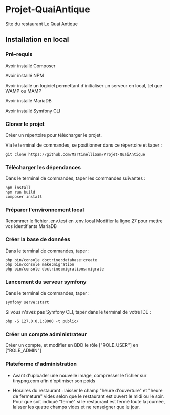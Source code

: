 # Projet-QuaiAntique
Site du restaurant Le Quai Antique

## Installation en local

### Pré-requis
Avoir installé Composer

Avoir installé NPM

Avoir installé un logiciel permettant d'initialiser un serveur en local, tel que WAMP ou MAMP

Avoir installé MariaDB

Avoir installé Symfony CLI


### Cloner le projet 

Créer un répertoire pour télécharger le projet.

Via le terminal de commandes, se positionner dans ce répertoire et taper : 
```
git clone https://github.com/MartinelliSam/Projet-QuaiAntique
```

### Télécharger les dépendances

Dans le terminal de commandes, taper les commandes suivantes : 
```
npm install
npm run build
composer install
```

### Préparer l'environnement local

Renommer le fichier .env.test en .env.local
Modifier la ligne 27 pour mettre vos identifiants MariaDB

### Créer la base de données

Dans le terminal de commandes, taper : 
```
php bin/console doctrine:database:create
php bin/console make:migration
php bin/console doctrine:migrations:migrate
```

### Lancement du serveur symfony

Dans le terminal de commandes, taper :
```
symfony serve:start
```
Si vous n'avez pas Symfony CLI, taper dans le terminal de votre IDE : 
```
php -S 127.0.0.1:8000 -t public/
```

### Créer un compte administrateur

Créer un compte, et modifier en BDD le rôle ["ROLE_USER"] en ["ROLE_ADMIN"]

### Plateforme d'administration

* Avant d'uploader une nouvelle image, compresser le fichier sur tinypng.com 
afin d'optimiser son poids

* Horaires du restaurant : laisser le champ "heure d'ouverture" et "heure de fermeture" 
vides selon que le restaurant est ouvert le midi ou le soir. Pour que soit indiqué "fermé" si le restaurant
 est fermé toute la journée, laisser les quatre champs vides et ne renseigner que le jour.














